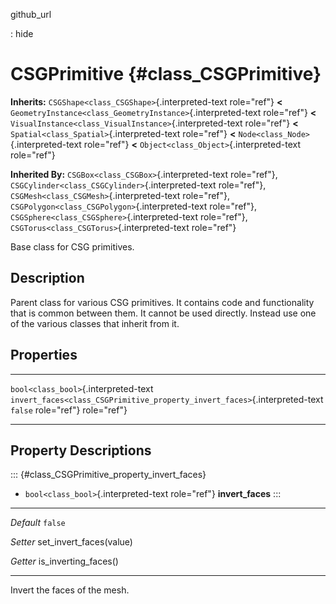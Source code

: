 github\_url

:   hide

CSGPrimitive {#class_CSGPrimitive}
============

**Inherits:** `CSGShape<class_CSGShape>`{.interpreted-text role="ref"}
**\<** `GeometryInstance<class_GeometryInstance>`{.interpreted-text
role="ref"} **\<**
`VisualInstance<class_VisualInstance>`{.interpreted-text role="ref"}
**\<** `Spatial<class_Spatial>`{.interpreted-text role="ref"} **\<**
`Node<class_Node>`{.interpreted-text role="ref"} **\<**
`Object<class_Object>`{.interpreted-text role="ref"}

**Inherited By:** `CSGBox<class_CSGBox>`{.interpreted-text role="ref"},
`CSGCylinder<class_CSGCylinder>`{.interpreted-text role="ref"},
`CSGMesh<class_CSGMesh>`{.interpreted-text role="ref"},
`CSGPolygon<class_CSGPolygon>`{.interpreted-text role="ref"},
`CSGSphere<class_CSGSphere>`{.interpreted-text role="ref"},
`CSGTorus<class_CSGTorus>`{.interpreted-text role="ref"}

Base class for CSG primitives.

Description
-----------

Parent class for various CSG primitives. It contains code and
functionality that is common between them. It cannot be used directly.
Instead use one of the various classes that inherit from it.

Properties
----------

  -------------------------------------- ---------------------------------------------------------------------------- ---------
  `bool<class_bool>`{.interpreted-text   `invert_faces<class_CSGPrimitive_property_invert_faces>`{.interpreted-text   `false`
  role="ref"}                            role="ref"}                                                                  

  -------------------------------------- ---------------------------------------------------------------------------- ---------

Property Descriptions
---------------------

::: {#class_CSGPrimitive_property_invert_faces}
-   `bool<class_bool>`{.interpreted-text role="ref"} **invert\_faces**
:::

  ----------- ---------------------------
  *Default*   `false`

  *Setter*    set\_invert\_faces(value)

  *Getter*    is\_inverting\_faces()
  ----------- ---------------------------

Invert the faces of the mesh.

